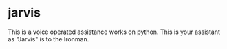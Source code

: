 # jarvis
This is a voice operated assistance works on python. This is your assistant as "Jarvis" is to the Ironman.
